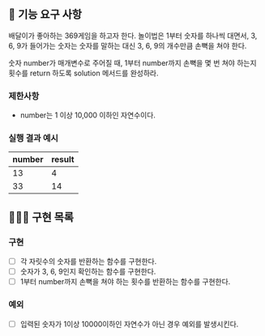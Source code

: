 ## 🚀 기능 요구 사항

배달이가 좋아하는 369게임을 하고자 한다. 놀이법은 1부터 숫자를 하나씩 대면서, 3, 6, 9가 들어가는 숫자는 숫자를 말하는 대신 3, 6, 9의 개수만큼 손뼉을 쳐야 한다.

숫자 number가 매개변수로 주어질 때, 1부터 number까지 손뼉을 몇 번 쳐야 하는지 횟수를 return 하도록 solution 메서드를 완성하라.

### 제한사항

- number는 1 이상 10,000 이하인 자연수이다.

### 실행 결과 예시

| number | result |
| --- | --- |
| 13 | 4 |
| 33 | 14 |

## 🧑🏻‍💻 구현 목록

### 구현 
- [ ] 각 자릿수의 숫자를 반환하는 함수를 구현한다.
- [ ] 숫자가 3, 6, 9인지 확인하는 함수를 구현한다.
- [ ] 1부터 number까지 손뼉을 쳐야 하는 횟수를 반환하는 함수를 구현한다. 

### 예외
- [ ] 입력된 숫자가 1이상 10000이하인 자연수가 아닌 경우 예외를 발생시킨다.
